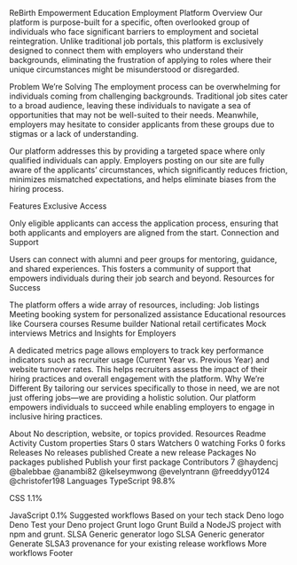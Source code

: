 ReBirth Empowerment Education Employment Platform
Overview
Our platform is purpose-built for a specific, often overlooked group of individuals who face significant barriers to employment and societal reintegration. Unlike traditional job portals, this platform is exclusively designed to connect them with employers who understand their backgrounds, eliminating the frustration of applying to roles where their unique circumstances might be misunderstood or disregarded.

Problem We’re Solving
The employment process can be overwhelming for individuals coming from challenging backgrounds. Traditional job sites cater to a broad audience, leaving these individuals to navigate a sea of opportunities that may not be well-suited to their needs. Meanwhile, employers may hesitate to consider applicants from these groups due to stigmas or a lack of understanding.

Our platform addresses this by providing a targeted space where only qualified individuals can apply. Employers posting on our site are fully aware of the applicants’ circumstances, which significantly reduces friction, minimizes mismatched expectations, and helps eliminate biases from the hiring process.

Features
Exclusive Access

Only eligible applicants can access the application process, ensuring that both applicants and employers are aligned from the start.
Connection and Support

Users can connect with alumni and peer groups for mentoring, guidance, and shared experiences. This fosters a community of support that empowers individuals during their job search and beyond.
Resources for Success

The platform offers a wide array of resources, including:
Job listings
Meeting booking system for personalized assistance
Educational resources like Coursera courses
Resume builder
National retail certificates
Mock interviews
Metrics and Insights for Employers

A dedicated metrics page allows employers to track key performance indicators such as recruiter usage (Current Year vs. Previous Year) and website turnover rates. This helps recruiters assess the impact of their hiring practices and overall engagement with the platform.
Why We’re Different
By tailoring our services specifically to those in need, we are not just offering jobs—we are providing a holistic solution. Our platform empowers individuals to succeed while enabling employers to engage in inclusive hiring practices.

About
No description, website, or topics provided.
Resources
 Readme
 Activity
 Custom properties
Stars
 0 stars
Watchers
 0 watching
Forks
 0 forks
Releases
No releases published
Create a new release
Packages
No packages published
Publish your first package
Contributors
7
@haydencj
@balebbae
@anambi82
@kelseymwong
@evelyntrann
@freeddyy0124
@christofer198
Languages
TypeScript
98.8%
 
CSS
1.1%
 
JavaScript
0.1%
Suggested workflows
Based on your tech stack
Deno logo
Deno
Test your Deno project
Grunt logo
Grunt
Build a NodeJS project with npm and grunt.
SLSA Generic generator logo
SLSA Generic generator
Generate SLSA3 provenance for your existing release workflows
More workflows
Footer
